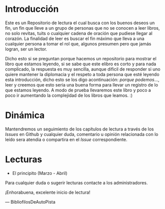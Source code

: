 # Introducción
Este es un Repositorio de lectura el cual busca con los
buenos deseos un fin, un fin que lleve a un grupo de personas que no
se conocen a leer libros, no solo revitas, tuits o cualquier cadena de
oración que pudiese llegar al corazón. La finalidad de leer es
buscar el fin máximo que lleva a una cualquier persona a tomar el rol que,
algunos presumen pero que jamás logran, ser un lector.

Dicho esto si se preguntan porque hacemos un repositorio para mostrar
el libro que estamos leyendo, si se sabe que este elibro es corto y
para nada complicado, la respuesta es muy sencilla, aunque dificil de
responder si uno quiere mantener la diplomacia y el respeto a toda
persona que esté leyendo esta introducción, dicho esto se los digo
acontinuación: _porque podemos_..., leer y creemos que esto seria una
buena forma para llevar un registro de lo que estamos leyendo. A modo
de prueba llevaremos este libro y poco a poco ir aumentando la
complejidad de los libros que leamos. :)

# Dinámica
Mantendremos un seguimiento de los capítulos de lectura a través de
los *Issues* en Github y cualquier duda, comentario u opinión
relacionada con lo leído sera atendia o compartira en el *Issue*
correspondiente.

# Lecturas
* El principito (Marzo - Abril)


Para cualquier duda o sugerir lecturas contacte a los administradores.

¡Enhorabuena, excelente inicio de lectura!

— BibliofilosDeAutoPista
